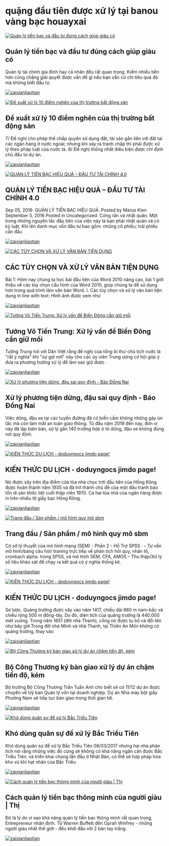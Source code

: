# quặng đầu tiên được xử lý tại banou vàng bạc houayxai
<a href="https://mnn.zoosnet.net/LR/Chatpre.aspx?id=MNN94995150&p=https://topgrinding.com/" target="_blank">![Quản lý tiền bạc và đầu tư đúng cách giúp giàu có](https://github.com/technlg/images/blob/main/65.jpg)</a>
## Quản lý tiền bạc và đầu tư đúng cách giúp giàu có
Quản lý tài chính gia đình hay cá nhân đều rất quan trọng. Kiếm nhiều tiền hơn cũng chẳng giải quyết được vấn đề gì nếu bạn vẫn cứ chi tiêu quá đà mà không biết đầu tư.
<a href="https://mnn.zoosnet.net/LR/Chatpre.aspx?id=MNN94995150&p=https://topgrinding.com/" target="_blank"><img src="https://github.com/technlg/images/raw/main/chat11.jpg" alt="zaixianliaotian"/></a><a href="//whatsapp.shibangsoft.com/WhatsApp.php" ><img src="https://github.com/technlg/images/raw/main/chat11.png" alt=""></a>
<a href="https://mnn.zoosnet.net/LR/Chatpre.aspx?id=MNN94995150&p=https://topgrinding.com/" target="_blank">![Đề xuất xử lý 10 điểm nghẽn của thị trường bất động sản ](https://github.com/technlg/images/blob/main/17.jpg)</a>
## Đề xuất xử lý 10 điểm nghẽn của thị trường bất động sản 
7/ Đề nghị cho phép thế chấp quyền sử dụng đất, tài sản gắn liền với đất tại các ngân hàng ở nước ngoài; nhưng khi xảy ra tranh chấp thì phải được xử lý theo pháp luật của nước ta. 8/ Đề nghị thống nhất điều kiện được chỉ định chủ đầu tư dự án.
<a href="https://mnn.zoosnet.net/LR/Chatpre.aspx?id=MNN94995150&p=https://topgrinding.com/" target="_blank"><img src="https://github.com/technlg/images/raw/main/chat11.jpg" alt="zaixianliaotian"/></a><a href="//whatsapp.shibangsoft.com/WhatsApp.php" ><img src="https://github.com/technlg/images/raw/main/chat11.png" alt=""></a>
<a href="https://mnn.zoosnet.net/LR/Chatpre.aspx?id=MNN94995150&p=https://topgrinding.com/" target="_blank">![QUẢN LÝ TIỀN BẠC HIỆU QUẢ – ĐẦU TƯ TÀI CHÍNH 4.0](https://github.com/technlg/images/blob/main/33.jpg)</a>
## QUẢN LÝ TIỀN BẠC HIỆU QUẢ – ĐẦU TƯ TÀI CHÍNH 4.0
Sep 05, 2016· QUẢN LÝ TIỀN BẠC HIỆU QUẢ. Posted by Marus Kien September 5, 2016 Posted in Uncategorized. Cứng rắn và nhất quán. Một trong những nguyên tắc đầu tiên của việc này là bạn phải nhất quán và có kỷ luật. Khi lên danh mục vốn đầu tư bao gồm: những cổ phiếu; trái phiếu cần đầu 
<a href="https://mnn.zoosnet.net/LR/Chatpre.aspx?id=MNN94995150&p=https://topgrinding.com/" target="_blank"><img src="https://github.com/technlg/images/raw/main/chat11.jpg" alt="zaixianliaotian"/></a><a href="//whatsapp.shibangsoft.com/WhatsApp.php" ><img src="https://github.com/technlg/images/raw/main/chat11.png" alt=""></a>
<a href="https://mnn.zoosnet.net/LR/Chatpre.aspx?id=MNN94995150&p=https://topgrinding.com/" target="_blank">![CÁC TÙY CHỌN VÀ XỬ LÝ VĂN BẢN TIỆN DỤNG](https://github.com/technlg/images/blob/main/14.jpg)</a>
## CÁC TÙY CHỌN VÀ XỬ LÝ VĂN BẢN TIỆN DỤNG
Bài 1: Hôm nay chúng ta học bài đầu tiên của Word 2010 nâng cao, bài 1 giới thiệu về các tùy chọn cấu hình của Word 2010, giúp chúng ta dễ sử dụng hơn trong quá trình làm văn bản Word.  I. Các tùy chọn và xử lý văn bản tiện dụng  In line with text: Hình ảnh được xem như 
<a href="https://mnn.zoosnet.net/LR/Chatpre.aspx?id=MNN94995150&p=https://topgrinding.com/" target="_blank"><img src="https://github.com/technlg/images/raw/main/chat11.jpg" alt="zaixianliaotian"/></a><a href="//whatsapp.shibangsoft.com/WhatsApp.php" ><img src="https://github.com/technlg/images/raw/main/chat11.png" alt=""></a>
<a href="https://mnn.zoosnet.net/LR/Chatpre.aspx?id=MNN94995150&p=https://topgrinding.com/" target="_blank">![Tướng Võ Tiến Trung: Xử lý vấn đề Biển Đông cần giữ mối ](https://github.com/technlg/images/blob/main/29.jpg)</a>
## Tướng Võ Tiến Trung: Xử lý vấn đề Biển Đông cần giữ mối 
Tướng Trung nói với Dân Việt rằng đề nghị của tổng bí thư-chủ tịch nước là "rất ý nghĩa" khi "sự gợi mở" này cho các ủy viên Trung ương cơ hội góp ý đưa ra phương hướng xử lý để làm sao giữ được .
<a href="https://mnn.zoosnet.net/LR/Chatpre.aspx?id=MNN94995150&p=https://topgrinding.com/" target="_blank"><img src="https://github.com/technlg/images/raw/main/chat11.jpg" alt="zaixianliaotian"/></a><a href="//whatsapp.shibangsoft.com/WhatsApp.php" ><img src="https://github.com/technlg/images/raw/main/chat11.png" alt=""></a>
<a href="https://mnn.zoosnet.net/LR/Chatpre.aspx?id=MNN94995150&p=https://topgrinding.com/" target="_blank">![Xử lý phương tiện dừng, đậu sai quy định - Báo Đồng Nai ](https://github.com/technlg/images/blob/main/29.jpg)</a>
## Xử lý phương tiện dừng, đậu sai quy định - Báo Đồng Nai 
Việc dừng, đậu xe tại các tuyến đường đã có biển cấm không những gây ùn tắc mà còn làm mất an toàn giao thông. Từ đầu năm 2019 đến nay, đơn vị này đã lập biên bản, xử lý gần 140 trường hợp ô tô dừng, đậu xe không đúng nơi quy định.
<a href="https://mnn.zoosnet.net/LR/Chatpre.aspx?id=MNN94995150&p=https://topgrinding.com/" target="_blank"><img src="https://github.com/technlg/images/raw/main/chat11.jpg" alt="zaixianliaotian"/></a><a href="//whatsapp.shibangsoft.com/WhatsApp.php" ><img src="https://github.com/technlg/images/raw/main/chat11.png" alt=""></a>
<a href="https://mnn.zoosnet.net/LR/Chatpre.aspx?id=MNN94995150&p=https://topgrinding.com/" target="_blank">![KIẾN THỨC DU LỊCH - doduyngocs jimdo page!](https://github.com/technlg/images/blob/main/53.jpg)</a>
## KIẾN THỨC DU LỊCH - doduyngocs jimdo page!
Nó được xây trên địa điểm của tòa nhà chọc trời đầu tiên của Hồng Kông được hoàn thành năm 1935 và đã trở thành chủ đề của một đấu tranh bảo tồn di sản khốc liệt cuối thập niên 1970. Cả hai tòa nhà của ngân hàng được in trên nhiều tờ giấy bạc Hồng Kông.
<a href="https://mnn.zoosnet.net/LR/Chatpre.aspx?id=MNN94995150&p=https://topgrinding.com/" target="_blank"><img src="https://github.com/technlg/images/raw/main/chat11.jpg" alt="zaixianliaotian"/></a><a href="//whatsapp.shibangsoft.com/WhatsApp.php" ><img src="https://github.com/technlg/images/raw/main/chat11.png" alt=""></a>
<a href="https://mnn.zoosnet.net/LR/Chatpre.aspx?id=MNN94995150&p=https://topgrinding.com/" target="_blank">![Trang đầu / Sản phẩm / mô hình quy mô sbm](https://github.com/technlg/images/blob/main/2.jpg)</a>
## Trang đầu / Sản phẩm / mô hình quy mô sbm
Cơ sở lý thuyết của mô hình mạng (SEM) - Phần 2 - Hỗ Trợ SPSS · – Tư vấn mô hình/bảng câu hỏi/ traning trực tiếp về phân tích hồi quy, nhân tố, cronbach alpha. trong SPSS, và mô hình SEM, CFA, AMOS – Thu thập/Xử lý số liệu khảo sát để chạy ra kết quả có ý nghĩa thống kê.
<a href="https://mnn.zoosnet.net/LR/Chatpre.aspx?id=MNN94995150&p=https://topgrinding.com/" target="_blank"><img src="https://github.com/technlg/images/raw/main/chat11.jpg" alt="zaixianliaotian"/></a><a href="//whatsapp.shibangsoft.com/WhatsApp.php" ><img src="https://github.com/technlg/images/raw/main/chat11.png" alt=""></a>
<a href="https://mnn.zoosnet.net/LR/Chatpre.aspx?id=MNN94995150&p=https://topgrinding.com/" target="_blank">![KIẾN THỨC DU LỊCH - doduyngocs jimdo page!](https://github.com/technlg/images/blob/main/59.jpg)</a>
## KIẾN THỨC DU LỊCH - doduyngocs jimdo page!
Sơ lược. Quảng trường được xây vào năm 1417, chiều dài 880 m nam-bắc và chiều rộng 500 m đông-tây. Do đó, diện tích của quảng trường là 440.000 mét vuông. Trong năm 1651 (đời nhà Thanh), cổng nó được tu bổ và đổi tên như bây giờ.Trong đời nhà Minh và nhà Thanh, tại Thiên An Môn không có quảng trường, thay vào 
<a href="https://mnn.zoosnet.net/LR/Chatpre.aspx?id=MNN94995150&p=https://topgrinding.com/" target="_blank"><img src="https://github.com/technlg/images/raw/main/chat11.jpg" alt="zaixianliaotian"/></a><a href="//whatsapp.shibangsoft.com/WhatsApp.php" ><img src="https://github.com/technlg/images/raw/main/chat11.png" alt=""></a>
<a href="https://mnn.zoosnet.net/LR/Chatpre.aspx?id=MNN94995150&p=https://topgrinding.com/" target="_blank">![Bộ Công Thương ký bàn giao xử lý dự án chậm tiến độ, kém ](https://github.com/technlg/images/blob/main/8.jpg)</a>
## Bộ Công Thương ký bàn giao xử lý dự án chậm tiến độ, kém 
Bộ trưởng Bộ Công Thương Trần Tuấn Anh cho biết sẽ có 11/12 dự án được chuyển về Uỷ ban Quản lý vốn tại doanh nghiệp. Dự án Nhà máy bột giấy Phương Nam sẽ tiếp tục bàn giao trong thời gian tới.
<a href="https://mnn.zoosnet.net/LR/Chatpre.aspx?id=MNN94995150&p=https://topgrinding.com/" target="_blank"><img src="https://github.com/technlg/images/raw/main/chat11.jpg" alt="zaixianliaotian"/></a><a href="//whatsapp.shibangsoft.com/WhatsApp.php" ><img src="https://github.com/technlg/images/raw/main/chat11.png" alt=""></a>
<a href="https://mnn.zoosnet.net/LR/Chatpre.aspx?id=MNN94995150&p=https://topgrinding.com/" target="_blank">![Khó dùng quân sự để xử lý Bắc Triều Tiên](https://github.com/technlg/images/blob/main/31.jpg)</a>
## Khó dùng quân sự để xử lý Bắc Triều Tiên
Khó dùng quân sự để xử lý Bắc Triều Tiên 08/03/2017  nhưng hai nhà phân tích nói rằng những việc đó cũng sẽ không có khả năng ngăn cản được Bắc Triều Tiên.  và triển khai chúng lần đầu ở Nhật Bản, có thể sẽ hợp pháp hóa kho vũ khí hạt nhân của Bắc Triều 
<a href="https://mnn.zoosnet.net/LR/Chatpre.aspx?id=MNN94995150&p=https://topgrinding.com/" target="_blank"><img src="https://github.com/technlg/images/raw/main/chat11.jpg" alt="zaixianliaotian"/></a><a href="//whatsapp.shibangsoft.com/WhatsApp.php" ><img src="https://github.com/technlg/images/raw/main/chat11.png" alt=""></a>
<a href="https://mnn.zoosnet.net/LR/Chatpre.aspx?id=MNN94995150&p=https://topgrinding.com/" target="_blank">![Cách quản lý tiền bạc thông minh của người giàu | Thị ](https://github.com/technlg/images/blob/main/1.jpg)</a>
## Cách quản lý tiền bạc thông minh của người giàu | Thị 
Đó là lý do vì sao khả năng quản lý tiền bạc thông minh rất quan trọng, Entrepreneur nhận định. Từ Warren Buffett đến Oprah Winfrey - những người giàu nhất thế giới - đều khởi đầu với 2 bàn tay trắng.
<a href="https://mnn.zoosnet.net/LR/Chatpre.aspx?id=MNN94995150&p=https://topgrinding.com/" target="_blank"><img src="https://github.com/technlg/images/raw/main/chat11.jpg" alt="zaixianliaotian"/></a><a href="//whatsapp.shibangsoft.com/WhatsApp.php" ><img src="https://github.com/technlg/images/raw/main/chat11.png" alt=""></a>

